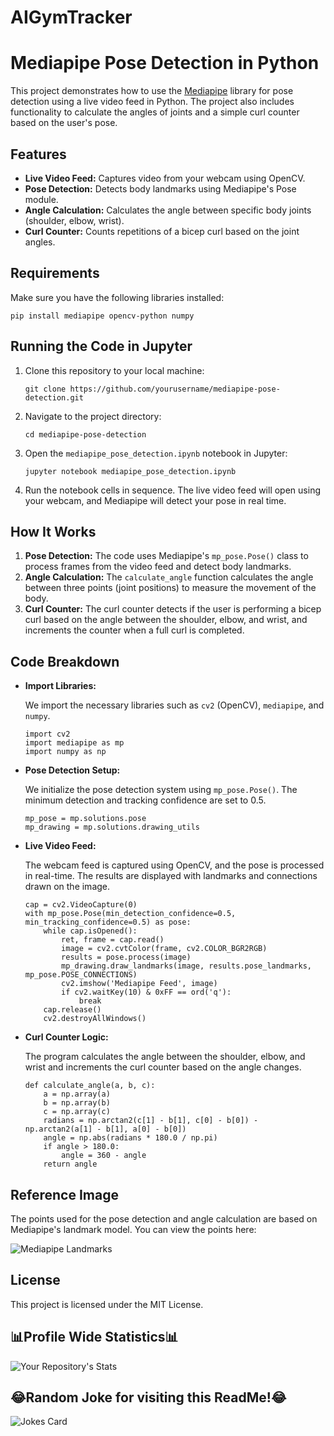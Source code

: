 # AIGymTracker
<h1>Mediapipe Pose Detection in Python</h1>

<p>This project demonstrates how to use the <a href="https://mediapipe.dev/">Mediapipe</a> library for pose detection using a live video feed in Python. The project also includes functionality to calculate the angles of joints and a simple curl counter based on the user's pose.</p>

<h2>Features</h2>
<ul>
  <li><strong>Live Video Feed:</strong> Captures video from your webcam using OpenCV.</li>
  <li><strong>Pose Detection:</strong> Detects body landmarks using Mediapipe's Pose module.</li>
  <li><strong>Angle Calculation:</strong> Calculates the angle between specific body joints (shoulder, elbow, wrist).</li>
  <li><strong>Curl Counter:</strong> Counts repetitions of a bicep curl based on the joint angles.</li>
</ul>

<h2>Requirements</h2>
<p>Make sure you have the following libraries installed:</p>
<pre><code>pip install mediapipe opencv-python numpy</code></pre>

<h2>Running the Code in Jupyter</h2>
<ol>
  <li>Clone this repository to your local machine:</li>
  <pre><code>git clone https://github.com/yourusername/mediapipe-pose-detection.git</code></pre>
  
  <li>Navigate to the project directory:</li>
  <pre><code>cd mediapipe-pose-detection</code></pre>
  
  <li>Open the <code>mediapipe_pose_detection.ipynb</code> notebook in Jupyter:</li>
  <pre><code>jupyter notebook mediapipe_pose_detection.ipynb</code></pre>
  
  <li>Run the notebook cells in sequence. The live video feed will open using your webcam, and Mediapipe will detect your pose in real time.</li>
</ol>

<h2>How It Works</h2>
<ol>
  <li><strong>Pose Detection:</strong> The code uses Mediapipe's <code>mp_pose.Pose()</code> class to process frames from the video feed and detect body landmarks.</li>
  <li><strong>Angle Calculation:</strong> The <code>calculate_angle</code> function calculates the angle between three points (joint positions) to measure the movement of the body.</li>
  <li><strong>Curl Counter:</strong> The curl counter detects if the user is performing a bicep curl based on the angle between the shoulder, elbow, and wrist, and increments the counter when a full curl is completed.</li>
</ol>

<h2>Code Breakdown</h2>
<ul>
  <li><strong>Import Libraries:</strong>
    <p>We import the necessary libraries such as <code>cv2</code> (OpenCV), <code>mediapipe</code>, and <code>numpy</code>.</p>
    <pre><code>import cv2
import mediapipe as mp
import numpy as np
</code></pre>
  </li>

  <li><strong>Pose Detection Setup:</strong>
    <p>We initialize the pose detection system using <code>mp_pose.Pose()</code>. The minimum detection and tracking confidence are set to 0.5.</p>
    <pre><code>mp_pose = mp.solutions.pose
mp_drawing = mp.solutions.drawing_utils
</code></pre>
  </li>

  <li><strong>Live Video Feed:</strong>
    <p>The webcam feed is captured using OpenCV, and the pose is processed in real-time. The results are displayed with landmarks and connections drawn on the image.</p>
    <pre><code>cap = cv2.VideoCapture(0)
with mp_pose.Pose(min_detection_confidence=0.5, min_tracking_confidence=0.5) as pose:
    while cap.isOpened():
        ret, frame = cap.read()
        image = cv2.cvtColor(frame, cv2.COLOR_BGR2RGB)
        results = pose.process(image)
        mp_drawing.draw_landmarks(image, results.pose_landmarks, mp_pose.POSE_CONNECTIONS)
        cv2.imshow('Mediapipe Feed', image)
        if cv2.waitKey(10) & 0xFF == ord('q'):
            break
    cap.release()
    cv2.destroyAllWindows()
</code></pre>
  </li>

  <li><strong>Curl Counter Logic:</strong>
    <p>The program calculates the angle between the shoulder, elbow, and wrist and increments the curl counter based on the angle changes.</p>
    <pre><code>def calculate_angle(a, b, c):
    a = np.array(a)
    b = np.array(b)
    c = np.array(c)
    radians = np.arctan2(c[1] - b[1], c[0] - b[0]) - np.arctan2(a[1] - b[1], a[0] - b[0])
    angle = np.abs(radians * 180.0 / np.pi)
    if angle > 180.0:
        angle = 360 - angle
    return angle
</code></pre>
  </li>
</ul>

<h2>Reference Image</h2>
<p>The points used for the pose detection and angle calculation are based on Mediapipe's landmark model. You can view the points here:</p>
<p><img src="https://i.imgur.com/3j8BPdc.png" alt="Mediapipe Landmarks"></p>

<h2>License</h2>
<p>This project is licensed under the MIT License.</p>




## 📊Profile Wide Statistics📊

![Your Repository's Stats](https://github-readme-stats.vercel.app/api?username=ethanw2457&show_icons=true)

## 😂Random Joke for visiting this ReadMe!😂
![Jokes Card](https://readme-jokes.vercel.app/api)
 
